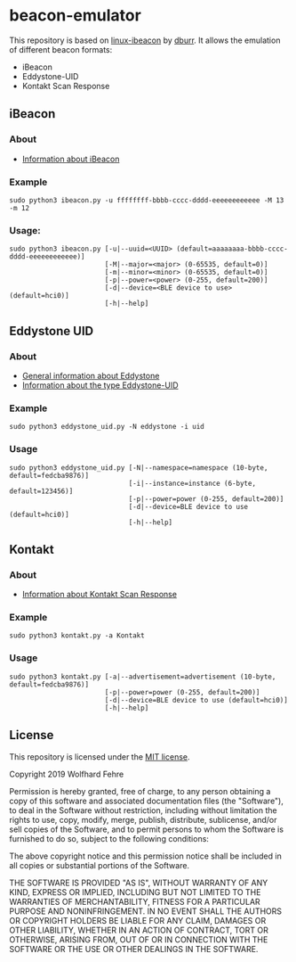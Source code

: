 # beacon-emulator

This repository is based on [linux-ibeacon][LINUX IBEACON] by [dburr][DBURR]. 
It allows the emulation of different beacon formats:

* iBeacon
* Eddystone-UID
* Kontakt Scan Response

## iBeacon

### About
      
* [Information about iBeacon][IBEACON]

### Example

```
sudo python3 ibeacon.py -u ffffffff-bbbb-cccc-dddd-eeeeeeeeeeee -M 13 -m 12
```

### Usage:      
 
```   
sudo python3 ibeacon.py [-u|--uuid=<UUID> (default=aaaaaaaa-bbbb-cccc-dddd-eeeeeeeeeeee)]
                        [-M|--major=<major> (0-65535, default=0)]
                        [-m|--minor=<minor> (0-65535, default=0)]
                        [-p|--power=<power> (0-255, default=200)]
                        [-d|--device=<BLE device to use> (default=hci0)]
                        [-h|--help]
```

## Eddystone UID

### About
 
* [General information about Eddystone][EDDYSTONE]
* [Information about the type Eddystone-UID][EDDYSTONE UID]

### Example

```
sudo python3 eddystone_uid.py -N eddystone -i uid
```

### Usage
      
```
sudo python3 eddystone_uid.py [-N|--namespace=namespace (10-byte, default=fedcba9876)]
                              [-i|--instance=instance (6-byte, default=123456)]
                              [-p|--power=power (0-255, default=200)]
                              [-d|--device=BLE device to use (default=hci0)]
                              [-h|--help]
```

## Kontakt

### About
      
* [Information about Kontakt Scan Response][KONTAKT SCAN RESPONSE]

### Example

```    
sudo python3 kontakt.py -a Kontakt
```

### Usage

```     
sudo python3 kontakt.py [-a|--advertisement=advertisement (10-byte, default=fedcba9876)]
                        [-p|--power=power (0-255, default=200)]
                        [-d|--device=BLE device to use (default=hci0)]
                        [-h|--help]
```

License
-------

This repository is licensed under the [MIT license][MITLICENSE].

Copyright 2019 Wolfhard Fehre

Permission is hereby granted, free of charge, to any person obtaining a copy of this software and associated documentation files (the "Software"), to deal in the Software without restriction, including without limitation the rights to use, copy, modify, merge, publish, distribute, sublicense, and/or sell copies of the Software, and to permit persons to whom the Software is furnished to do so, subject to the following conditions:

The above copyright notice and this permission notice shall be included in all copies or substantial portions of the Software.

THE SOFTWARE IS PROVIDED "AS IS", WITHOUT WARRANTY OF ANY KIND, EXPRESS OR IMPLIED, INCLUDING BUT NOT LIMITED TO THE WARRANTIES OF MERCHANTABILITY, FITNESS FOR A PARTICULAR PURPOSE AND NONINFRINGEMENT. IN NO EVENT SHALL THE AUTHORS OR COPYRIGHT HOLDERS BE LIABLE FOR ANY CLAIM, DAMAGES OR OTHER LIABILITY, WHETHER IN AN ACTION OF CONTRACT, TORT OR OTHERWISE, ARISING FROM, OUT OF OR IN CONNECTION WITH THE SOFTWARE OR THE USE OR OTHER DEALINGS IN THE SOFTWARE.

[LINUX IBEACON]: https://github.com/dburr/linux-ibeacon "linux ibeacon repository"
[DBURR]: https://github.com/dburr "dburr"
[IBEACON]: https://developer.kontakt.io/hardware/packets/ibeacon/ "iBeacon"
[EDDYSTONE]: https://github.com/google/eddystone/blob/master/protocol-specification.md "Eddystone"
[EDDYSTONE UID]: https://github.com/google/eddystone/tree/master/eddystone-uid "Eddystone-UID"
[KONTAKT SCAN RESPONSE]: https://developer.kontakt.io/hardware/packets/scanresponse/ "Kontakt Scan Response"
[MITLICENSE]: http://opensource.org/licenses/MIT "MIT License"
